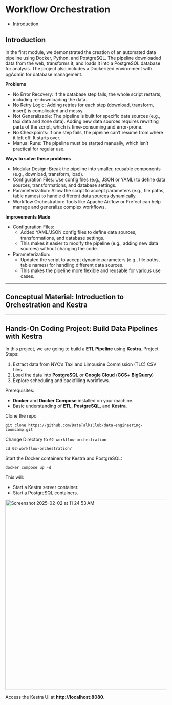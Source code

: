 # Workflow Orchestration

- Introduction

## Introduction
In the first module, we demonstrated the creation of an automated data pipeline using Docker, Python, and PostgreSQL. The pipeline downloaded data from the web, transforms it, and loads it into a PostgreSQL database for analysis. The project also includes a Dockerized environment with pgAdmin for database management.

**Problems**
- No Error Recovery: If the database step fails, the whole script restarts, including re-downloading the data.
- No Retry Logic: Adding retries for each step (download, transform, insert) is complicated and messy.
- Not Generalizable: The pipeline is built for specific data sources (e.g., taxi data and zone data). Adding new data sources requires rewriting parts of the script, which is time-consuming and error-prone.
- No Checkpoints: If one step fails, the pipeline can’t resume from where it left off. It starts over.
- Manual Runs: The pipeline must be started manually, which isn’t practical for regular use.

**Ways to solve these problems**

- Modular Design: Break the pipeline into smaller, reusable components (e.g., download, transform, load).
- Configuration Files:
Use config files (e.g., JSON or YAML) to define data sources, transformations, and database settings.
- Parameterization:
Allow the script to accept parameters (e.g., file paths, table names) to handle different data sources dynamically.
- Workflow Orchestration:
Tools like Apache Airflow or Prefect can help manage and generalize complex workflows.

**Improvements Made**

- Configuration Files:
  - Added YAML/JSON config files to define data sources, transformations, and database settings.
  - This makes it easier to modify the pipeline (e.g., adding new data sources) without changing the code.
- Parameterization:
  - Updated the script to accept dynamic parameters (e.g., file paths, table names) for handling different data sources.
  - This makes the pipeline more flexible and reusable for various use cases.

------------
## Conceptual Material: Introduction to Orchestration and Kestra
------------
## Hands-On Coding Project: Build Data Pipelines with Kestra
In this project, we are going to build a **ETL Pipeline** using **Kestra**. 
Project Steps:
1. Extract data from NYC’s Taxi and Limousine Commission (TLC) CSV files.
2. Load the data into **PostgreSQL** or **Google Cloud** (**GCS**+ **BigQuery**)
3. Explore scheduling and backfilling workflows.

Prerequisites:
- **Docker** and **Docker Compose** installed on your machine.
- Basic understanding of **ETL**, **PostgreSQL**, and **Kestra**.

Clone the repo
```
git clone https://github.com/DataTalksClub/data-engineering-zoomcamp.git
```
Change Directory to ```02-workflow-orchestration```
```
cd 02-workflow-orchestration/
```
Start the Docker containers for Kestra and PostgreSQL:
```
docker compose up -d
```
This will:
- Start a Kestra server container.
- Start a PostgreSQL containers.

<img width="591" alt="Screenshot 2025-02-02 at 11 24 53 AM" src="https://github.com/user-attachments/assets/887ede49-0c8f-4da4-88fe-5f372e51ec0e" />

Access the Kestra UI at __http://localhost:8080__.




